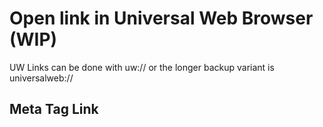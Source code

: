 
# Open link in Universal Web Browser (WIP)

UW Links can be done with uw:// or the longer backup variant is universalweb://

## Meta Tag Link

<meta property="al:universalweb:url" content="uw://x/@universalweb" />
<meta property="al:universalweb:url" content="//x/@universalweb" />
<meta property="al:universalweb:url" content="x/@universalweb" />
